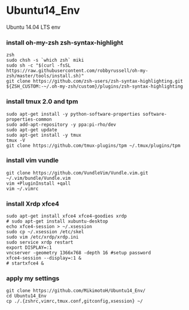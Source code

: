 # Ubuntu14_Env
Ubuntu 14.04 LTS env

### install oh-my-zsh zsh-syntax-highlight
```
zsh
sudo chsh -s `which zsh` miki
sudo sh -c "$(curl -fsSL https://raw.githubusercontent.com/robbyrussell/oh-my-zsh/master/tools/install.sh)"
git clone https://github.com/zsh-users/zsh-syntax-highlighting.git ${ZSH_CUSTOM:-~/.oh-my-zsh/custom}/plugins/zsh-syntax-highlighting
```

### install tmux 2.0 and tpm
```
sudo apt-get install -y python-software-properties software-properties-common
sudo add-apt-repository -y ppa:pi-rho/dev
sudo apt-get update
sudo apt-get install -y tmux
tmux -V
git clone https://github.com/tmux-plugins/tpm ~/.tmux/plugins/tpm
```

### install vim vundle
```
git clone https://github.com/VundleVim/Vundle.vim.git ~/.vim/bundle/Vundle.vim
vim +PluginInstall +qall
vim ~/.vimrc
```

### install Xrdp xfce4
```
sudo apt-get install xfce4 xfce4-goodies xrdp
# sudo apt-get install xubuntu-desktop
echo xfce4-session > ~/.xsession
sudo cp ~/.xsession /etc/skel
sudo vim /etc/xrdp/xrdp.ini
sudo service xrdp restart
export DISPLAY=:1
vncserver -geometry 1366x768 -depth 16 #setup password
xfce4-session --display=:1 &
# startxfce4 &
```

### apply my settings
```
git clone https://github.com/MikimotoH/Ubuntu14_Env/
cd Ubuntu14_Env
cp ./.{zshrc,vimrc,tmux.conf,gitconfig,xsession} ~/
```
